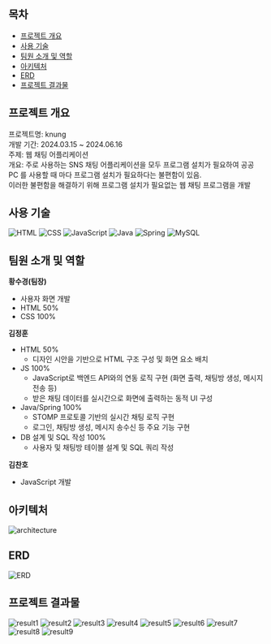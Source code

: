 ## 목차

- [프로젝트 개요](#프로젝트-개요)
- [사용 기술](#사용-기술)
- [팀원 소개 및 역할](#팀원-소개-및-역할)
- [아키텍처](#아키텍처)
- [ERD](#ERD)
- [프로젝트 결과물](#프로젝트-결과물)

## 프로젝트 개요
프로젝트명: knung <br>
개발 기간: 2024.03.15 ~ 2024.06.16 <br>
주제: 웹 채팅 어플리케이션 <br>
개요: 주로 사용하는 SNS 채팅 어플리케이션을 모두 프로그램 설치가 필요하여 공공 PC 를 사용할 때 마다 프로그램 설치가 필요하다는 불편함이 있음. <br>
이러한 불편함을 해결하기 위해 프로그램 설치가 필요없는 웹 채팅 프로그램을 개발 <br>

## 사용 기술
![HTML](https://img.shields.io/badge/HTML5-E34F26?style=flat-square&logo=html5&logoColor=white)
![CSS](https://img.shields.io/badge/CSS3-1572B6?style=flat-square&logo=css3&logoColor=white)
![JavaScript](https://img.shields.io/badge/JavaScript-F7DF1E?style=flat-square&logo=javascript&logoColor=black)
![Java](https://img.shields.io/badge/java-%23ED8B00.svg?style=flat-square&logo=openjdk&logoColor=white)
![Spring](https://img.shields.io/badge/Spring-6DB33F?style=flat-square&logo=Spring&logoColor=white)
![MySQL](https://img.shields.io/badge/MySQL-4479A1?style=flat-square&logo=MySQL&logoColor=white)

## 팀원 소개 및 역할

**황수경(팀장)**<br>
- 사용자 화면 개발
- HTML 50%
- CSS 100%

**김정훈**<br>
- HTML 50%
  - 디자인 시안을 기반으로 HTML 구조 구성 및 화면 요소 배치
- JS 100%
  - JavaScript로 백엔드 API와의 연동 로직 구현 (화면 출력, 채팅방 생성, 메시지 전송 등)
  - 받은 채팅 데이터를 실시간으로 화면에 출력하는 동적 UI 구성
- Java/Spring 100%
  - STOMP 프로토콜 기반의 실시간 채팅 로직 구현
  - 로그인, 채팅방 생성, 메시지 송수신 등 주요 기능 구현
- DB 설계 및 SQL 작성 100%
  - 사용자 및 채팅방 테이블 설계 및 SQL 쿼리 작성

**김찬호**<br>
- JavaScript 개발

## 아키텍처
![architecture](https://github.com/Hoon1999/hoon1999.github.io/blob/main/assets/img/etc/knung/architecture_v1.png?raw=true)

## ERD
![ERD](https://github.com/Hoon1999/hoon1999.github.io/blob/main/assets/img/etc/knung/erd_v1.png?raw=true)

## 프로젝트 결과물
![result1](https://github.com/Hoon1999/hoon1999.github.io/blob/main/assets/img/etc/knung/result_1.jpeg?raw=true)
![result2](https://github.com/Hoon1999/hoon1999.github.io/blob/main/assets/img/etc/knung/result_2.jpeg?raw=true)
![result3](https://github.com/Hoon1999/hoon1999.github.io/blob/main/assets/img/etc/knung/result_3.jpeg?raw=true)
![result4](https://github.com/Hoon1999/hoon1999.github.io/blob/main/assets/img/etc/knung/result_4.jpeg?raw=true)
![result5](https://github.com/Hoon1999/hoon1999.github.io/blob/main/assets/img/etc/knung/result_5.jpeg?raw=true)
![result6](https://github.com/Hoon1999/hoon1999.github.io/blob/main/assets/img/etc/knung/result_6.jpeg?raw=true)
![result7](https://github.com/Hoon1999/hoon1999.github.io/blob/main/assets/img/etc/knung/result_7.jpeg?raw=true)
![result8](https://github.com/Hoon1999/hoon1999.github.io/blob/main/assets/img/etc/knung/result_8.jpeg?raw=true)
![result9](https://github.com/Hoon1999/hoon1999.github.io/blob/main/assets/img/etc/knung/result_9.jpeg?raw=true)
